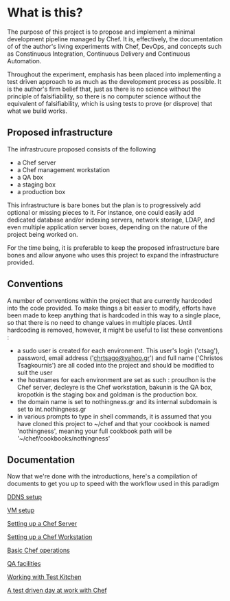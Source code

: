 # What is this?

The purpose of this project is to propose and implement a minimal development pipeline managed by Chef. It is, effectively, the documentation of of the author's living experiments with Chef, DevOps, and concepts such as Constinuous Integration, Continuous Delivery and Continuous Automation.

Throughout the experiment, emphasis has been placed into implementing a test driven approach to as much as the development process as possible. It is the author's firm belief that, just as there is no science without the principle of falsifiability, so there is no computer science without the equivalent of falsifiability, which is using tests to prove (or disprove) that what we build works.

## Proposed infrastructure

The infrastrucure proposed consists of the following

- a Chef server
- a Chef management workstation
- a QA box
- a staging box
- a production box

This infrastructure is bare bones but the plan is to progressively add optional or missing pieces to it. For instance, one could easily add dedicated database and/or indexing servers, network storage, LDAP, and even multiple application server boxes, depending on the nature of the project being worked on.

For the time being, it is preferable to keep the proposed infrastructure bare bones and allow anyone who uses this project to expand the infrastructure provided.

## Conventions

A number of conventions within the project that are currently hardcoded into the code provided. To make things a bit easier to modify, efforts have been made to keep anything that is hardcoded in this way to a single place, so that there is no need to change values in multiple places. Until hardcoding is removed, however, it might be useful to list these conventions :

- a sudo user is created for each environment. This user's login ('ctsag'), password, email address ('chrtsago@yahoo.gr') and full name ('Christos Tsagkournis') are all coded into the project and should be modified to suit the user
- the hostnames for each environment are set as such : proudhon is the Chef server, decleyre is the Chef workstation, bakunin is the QA box, kropotkin is the staging  box and goldman is the production box.
- the domain name is set to nothingness.gr and its internal subdomain is set to int.nothingness.gr
- in various prompts to type in shell commands, it is assumed that you have cloned this project to ~/chef and that your cookbook is named 'nothingness', meaning your full cookbook path will be '~/chef/cookbooks/nothingness'

## Documentation

Now that we're done with the introductions, here's a compilation of documents to get you up to speed with the workflow used in this paradigm

[DDNS setup](/doc/ddns-setup.md)

[VM setup](/doc/vm-setup.md)

[Setting up a Chef Server](/doc/chef-server-setup.md)

[Setting up a Chef Workstation](/doc/chef-workstation-setup.md)

[Basic Chef operations](/doc/basic-chef-operations.md)

[QA facilities](/doc/qa-facilities.md)

[Working with Test Kitchen](/doc/working-with-test-kitchen.md)

[A test driven day at work with Chef](/doc/a-test-driven-day-at-work-with-chef.md)

